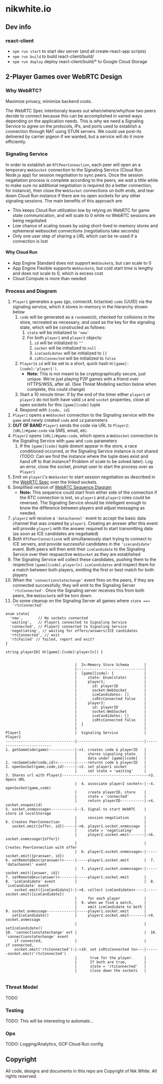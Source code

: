 # nikwhite.io

## Dev info

### react-client

* `npm run start` to start dev server (and all create-react-app scripts)
* `npm run build` to build react-client/build/
* `npm run deploy` deploy react-client/build/* to Google Cloud Storage

## 2-Player Games over WebRTC Design

### Why WebRTC?

Maximize privacy, minimize backend costs.

The WebRTC Spec intentionaly leaves out when/where/why/how two peers decide to connect because this can be accomplished in varied ways depending on the application needs. This is why we need a Signaling Service to agree on the protocols, IPs, and ports used to establish a connection through NAT using STUN servers. We could use post-its delivered by carrier pigeon if we wanted, but a service will do it more efficiently.

### Signaling Service

In order to establish an `RTCPeerConnection`, each peer will open an a temporary `WebSocket` connection to the Signaling Service (Cloud Run Node.js app) for session negotiation to sync peers. Once the session negatiation process is complete according to the peers, we wait a little while to make sure no additional negotiation is required (to a better connection, for instance), then close the `WebSocket` connections on both ends, and tear down Cloud Run instance if there are no open sockets for any other signaling sessions. The main benefits of this approach are:
* This keeps Cloud Run utilization low by relying on WebRTC for game state communication, and will scale to 0 while no WebRTC sessions are being negotiated
* Low chance of scaling issues by using short-lived in-memory stores and ephemeral websocket connections (negotiations take seconds)
* Only one user step of sharing a URL which can be re-used if a connection is lost

#### Why Cloud Run

* App Engine Standard does not support `WebSocket`s, but can scale to 0
* App Engine Flexible supports `WebSocket`s, but cold start time is lengthy and does not scale to 0, which is excess cost
* Cloud Compute is more than needed

### Process and Diagram

1. `Player1` generates a `game` (go, connect4, tictactoe) `code` (UUID) via the signaling service, which it stores in-memory in the hierarchy shown below 
    1. `code` will be generated as a `randomUUID`, checked for collisions in the store, recreated as necessary, and used as the key for the signaling state, which will be constructed as follows:
        1. `state` will be initialized to `'new'`
        2. For both `player1` and `player2` objects:
            1. `id` will be initialized to `""` 
            2. `socket` will be initialized to `null`
            3. `iceCandidates` will be initialized to `[]`
            4. `isRtcConnected` will be initialized to `false`
    2. `Player1`s `id` will be set to a short, quick hash `H([game]:[code]:'player1')`. 
        * __Note:__ This is not meant to be cryptographically secure, just unique. We're just playing P2P games with a friend over HTTPS/WSS, after all. (See Threat Modeling section below when complete, this could change)
    3. Start a 10 minute timer. If by the end of the timer either `player1` or `player2` do not both have valid `id` and `socket` properties, close all open sockets for this `[game][code]` tuple
    4. Respond with `{code, id}`
2. `Player1` opens a `WebSocket` connection to the Signaling service with the `game` and newly created `code` and `id` parameters
3. __OUT OF BAND__ `Player1` sends the code via URL to `Player2`: `[URL]/#game:code` via SMS, email, etc.
4. `Player2` opens `[URL]/#game:code`, which opens a `WebSocket` connection to the Signaling Service with `game` and `code` parameters
    1. If the `[game][code]` tuple doesnt appear in the store, a race conditioned occurred, or the Signaling Service instance is not shared (TODO: Can we find the instance where the tuple does exist and hand off to that instance? Problem of scale to be solved later). Log an error, close the socket, prompt user to start the process over as `Player1`
5. Emit on `player1`'s `WebSocket` to start session negotiation as described in the [WebRTC Spec](https://w3c.github.io/webrtc-pc/#session-negotiation-model)
over the linked sockets. 
6. Simplified version of [WebRTC Sequence Diagram](https://w3c.github.io/webrtc-pc/images/ladder-2party-simple.svg)
    * __Note:__ This sequence could start from either side of the connection if the RTC connection is lost, so `player1` and `player2` roles *could* be reversed. The Signaling Service should be intelligent enough to know the difference between players and adjust messaging as needed.
7. `player2` will receive a  `'datachannel'` event to accept the basic data channel that was created by `player1`. Creating an answer after this event will provide `player1` with the answer required to start transmitting data (as soon as ICE candidates are negotiated)
8. Both `RTCPeerConnection`s will simultaneously start trying to connect to ICE servers, and provide successful candidates in the `'icecandidate'` event. Both peers will then emit their `iceCandidate` to the Signaling Service over their respsective `WebSocket` as they are established
9. The Signaling Service will collect these candidates, pushing them to the respective `[game][code].player[n].iceCandidates` and inspect them for a match between both players, emitting the first or best match for both players
10. When the `'connectionstatechange'` event fires on the peers, if they are connected successfully, they will emit to the Signaling Server `'rtcConnected'`. Once the Signaling server receives this from both peers, the `WebSocket`s will be torn down. 
11. Do some cleanup on the Signaling Server all games where `state === 'rtcConnected'`
```
enum state{
  'new',       // No sockets connected
  'waiting',   // Player1 connected to Signaling Service
  'connected', // Player2 connected to Signaling Service
  'negotiating', // waiting for offers/answers/ICE candidates
  'rtcConnected', // exit 
  'rtcFailed' // failed, report and exit?
}

string playerID{ H([game]:[code]:player[n]) }


                                |  In-Memory Store Schema       |
                                |-------------------------------|
                                |  [game][code]: {              |
                                |     state: Enum(state)        |
                                |     player1:                  |
                                |       id: playerID            |
                                |       socket:WebSocket        |
                                |       iceCandidates: []       |
                                |       isRtcConnected false    |
                                |     player2:                  |
                                |       id: playerID            |
                                |       socket:WebSocket        |
                                |       iceCandidates: []       |
                                |       isRtcConnected false    |
                                |  }                            |
                                |                               |
Player1                         |  Signaling Service            |  Player2
--------------------------------|-------------------------------|--------------------------
1. getGameCode(game)------------|->1. creates code & playerID   |
                                |     stores signaling state    |
                                |     data under [game][code]   |
1. recGameCode(code,id)<--------|-----returns code & playerID   | 
2. openSocket(game,code,id)-----|->2. set player1 socket        |
                                |     set state = 'waiting'     |
3. Shares url with Player2---------------------------------------->3. Opens URL
                                |  4. associate player2 socket<-|--4. openSocket(game,code)
                                |     create playerID, store    |
                                |     state = 'connected'       |
                                |     return playerID-----------|->4. socket.onopen(id)
5. socket.onmesssage<-----------|--5. Signal to start WebRTC    |     store id localStorage
                                |     session negotiation       |
6. Creates PeerConnection       |                               |
   socket.emit({offer, id})-----|->6. player1.socket.onmessage  |
                                |     state = 'negotiating'     |
                                |     pleyer2.socket.emit-------|->6. socket.onmessage({offer})
                                |                               |     Creates PeerConnection with offer 
                                |  6. player2.socket.onmessage<-|-----socket.emit({pranswer, id})
6. setRemoteDesc(pranswer)<-----|-----player1.socket.emit       |  7. 'datachannel' event
                                |  7. player2.socket.onmessage<-|-----socket.emit({answer, id})
7. setRemoteDesc(answer)<-------|-----player1.socket.emit       |
8. 'iceCandidate' event         |                               |  8. 'iceCandidate' event
    socket.emit({iceCandidate})-|->8. collect iceCandidates<----|-----socket.emit({iceCandidate})
                                |     for each player           |
                                |  9. when we find a match,     |
                                |     emit iceCandidate to both |
9. socket.onmessage-------------|-----player1.socket.emit       |
   setIceCandidate()            |     player2.socket.emit-------|->9. socket.onmessage
                                |                               |     setIceCandidate()
10. 'connectionstatechange' evt |                               |  10. 'connectionstatechange' event
    if connected,               |                               |      if connected,
    socket.emit('rtcConnected')-|->10. set isRtcConnected to<---|------socket.emit('rtcConnected')
                                |      true for the player.     |
                                |      If both are true,        |
                                |      state = 'rtcConnected'   |
                                |      close down the sockets   |
 
```

### Threat Model

TODO

### Testing

TODO: This will be interesting to automate...

### Ops

TODO: Logging/Analytics, GCP Cloud Run config

## Copyright
All code, designs and documents in this repo are Copyright of Nik White. All rights reserved.
